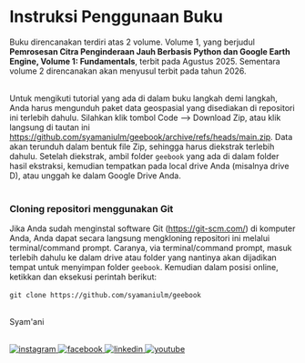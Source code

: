 # Instruksi Penggunaan Buku
Buku direncanakan terdiri atas 2 volume. Volume 1, yang berjudul **Pemrosesan Citra Penginderaan Jauh Berbasis Python dan Google Earth Engine, Volume 1: Fundamentals**, terbit pada Agustus 2025. Sementara volume 2 direncanakan akan menyusul terbit pada tahun 2026.<br/><br/>

Untuk mengikuti tutorial yang ada di dalam buku langkah demi langkah, Anda harus mengunduh paket data geospasial yang disediakan di repositori ini terlebih dahulu. Silahkan klik tombol Code --> Download Zip, atau klik langsung di tautan ini https://github.com/syamaniulm/geebook/archive/refs/heads/main.zip. Data akan terunduh dalam bentuk file Zip, sehingga harus diekstrak terlebih dahulu. Setelah diekstrak, ambil folder ```geebook``` yang ada di dalam folder hasil ekstraksi, kemudian tempatkan pada local drive Anda (misalnya drive D), atau unggah ke dalam Google Drive Anda.<br/><br/>

### Cloning repositori menggunakan Git

Jika Anda sudah menginstal software Git (https://git-scm.com/) di komputer Anda, Anda dapat secara langsung mengkloning repositori ini melalui terminal/command prompt. Caranya, via terminal/command prompt, masuk terlebih dahulu ke dalam drive atau folder yang nantinya akan dijadikan tempat untuk menyimpan folder ```geebook```. Kemudian dalam posisi online, ketikkan dan eksekusi perintah berikut:<br/><br/>
```git clone https://github.com/syamaniulm/geebook```<br/><br/>

Syam'ani<br/><br/>

<html>
<body>
  <div class="social-icons">
    <a href="https://www.instagram.com/syamani_ulm">
      <img
        src="https://readmecodegen.vercel.app/api/social-icon?name=instagram&size=32"
        alt="instagram"
      />
    </a>
    <a href="https://web.facebook.com/syamani.ulm">
      <img
        src="https://readmecodegen.vercel.app/api/social-icon?name=facebook&size=32"
        alt="facebook"
      />
    </a>
    <a href="https://linkedin.com/in/syamaniulm">
      <img
        src="https://readmecodegen.vercel.app/api/social-icon?name=linkedin&size=32"
        alt="linkedin"
      />
    </a>
    <a href="https://www.youtube.com/c/geospatialcorner">
      <img
        src="https://readmecodegen.vercel.app/api/social-icon?name=youtube&size=32"
        alt="youtube"
      />
    </a>
  </div>
</body>
</html>

